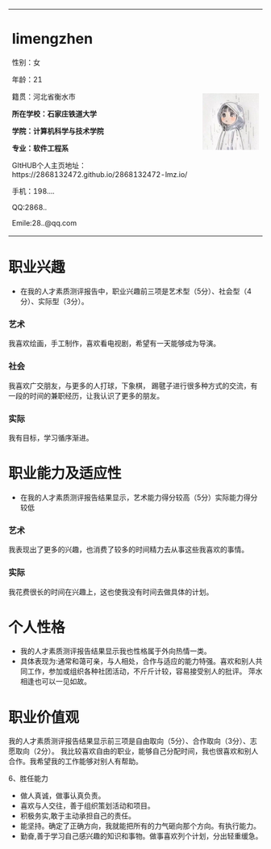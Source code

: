 <table border="0">
  <tr>
    <td width="75%">
      <h1>limengzhen</h1>
      <p>性别：女</p>
      <p>年龄：21</p>
       <p>籍贯：河北省衡水市</p>
       <p><b>所在学校：石家庄铁道大学</b></p>
       <p><b>学院：计算机科学与技术学院</b></p>
       <p><b>专业：软件工程系</b></p>
      <p>GItHUB个人主页地址：https://2868132472.github.io/2868132472-lmz.io/</p>
      <p>手机：198....</p>
      <p>QQ:2868..</p>
      <p>Emile:28..@qq.com</p>
    </td>
   <td width="25%">
      <img src="/4.jpg" width="100%">     
    </td>  
  </tr>
</table>

# 职业兴趣
- 在我的人才素质测评报告中，职业兴趣前三项是艺术型（5分）、社会型（4分）、实际型（3分）。

### 艺术
 我喜欢绘画，手工制作，喜欢看电视剧，希望有一天能够成为导演。
### 社会
 我喜欢广交朋友，与更多的人打球，下象棋， 踢毽子进行很多种方式的交流，有一段的时间的兼职经历，让我认识了更多的朋友。
### 实际
 我有目标，学习循序渐进。

# 职业能力及适应性
- 在我的人才素质测评报告结果显示，艺术能力得分较高（5分）实际能力得分较低
### 艺术
 我表现出了更多的兴趣，也消费了较多的时间精力去从事这些我喜欢的事情。
### 实际
 我花费很长的时间在兴趣上，这也使我没有时间去做具体的计划。

# 个人性格
- 我的人才素质测评报告结果显示我也性格属于外向热情一类。
- 具体表现为:通常和蔼可亲，与人相处，合作与适应的能力特强。喜欢和别人共同工作，参加或组织各种社团活动，不斤斤计较，容易接受别人的批评。
萍水相逢也可以一见如故。

# 职业价值观
我的人才素质测评报告结果显示前三项是自由取向（5分）、合作取向（3分）、志愿取向（2分）。
 我比较喜欢自由的职业，能够自己分配时间，我也很喜欢和别人合作。我希望我的工作能够对别人有帮助。

6、胜任能力
- 做人真诚，做事认真负责。
- 喜欢与人交往，善于组织策划活动和项目。
- 积极务实,敢于主动承担自己的责任。
- 能坚持。确定了正确方向，我就能把所有的力气砸向那个方向。有执行能力。
- 勤奋,善于学习自己感兴趣的知识和事物。做事喜欢列个计划，分出轻重缓急。
